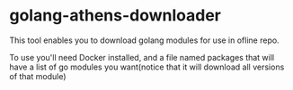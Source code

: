 # golang-athens-downloader
This tool enables you to download golang modules for use in ofline repo.

To use you'll need Docker installed, and a file named packages that will have a list of go modules you want(notice that it will download all versions of that module)